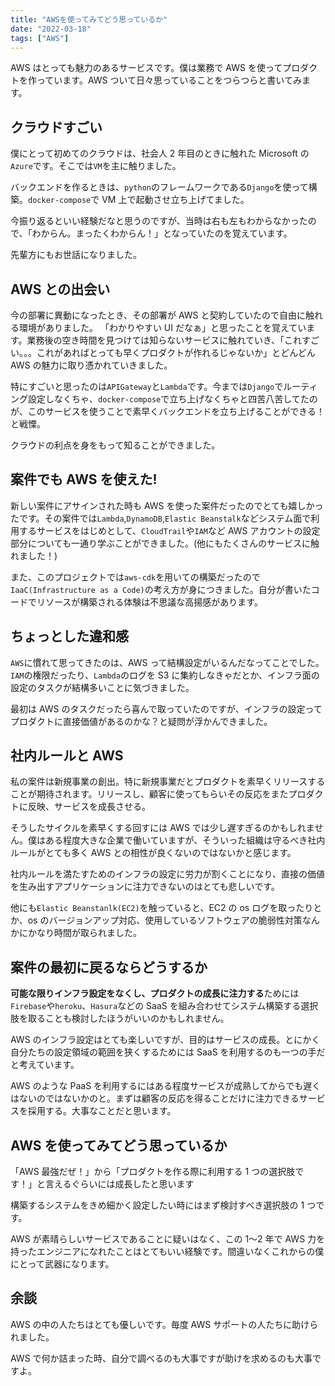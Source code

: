 ```yaml
---
title: "AWSを使ってみてどう思っているか"
date: "2022-03-18"
tags: ["AWS"]
---
```


AWS はとっても魅力のあるサービスです。僕は業務で AWS を使ってプロダクトを作っています。AWS ついて日々思っていることをつらつらと書いてみます。

## クラウドすごい

僕にとって初めてのクラウドは、社会人 2 年目のときに触れた Microsoft の`Azure`です。そこでは`VM`を主に触りました。

バックエンドを作るときは、`python`のフレームワークである`Django`を使って構築。`docker-compose`で VM 上で起動させ立ち上げてました。

今振り返るといい経験だなと思うのですが、当時は右も左もわからなかったので、「わからん。まったくわからん！」となっていたのを覚えています。

先輩方にもお世話になりました。

## AWS との出会い

今の部署に異動になったとき、その部署が AWS と契約していたので自由に触れる環境がありました。
「わかりやすい UI だなぁ」と思ったことを覚えています。業務後の空き時間を見つけては知らないサービスに触れていき、「これすごい。。。これがあればとっても早くプロダクトが作れるじゃないか」とどんどん AWS の魅力に取り憑かれていきました。

特にすごいと思ったのは`APIGateway`と`Lambda`です。今までは`Django`でルーティング設定しなくちゃ、`docker-compose`で立ち上げなくちゃと四苦八苦してたのが、このサービスを使うことで素早くバックエンドを立ち上げることができる！と戦慄。

クラウドの利点を身をもって知ることができました。

## 案件でも AWS を使えた!

新しい案件にアサインされた時も AWS を使った案件だったのでとても嬉しかったです。その案件では`Lambda`,`DynamoDB`,`Elastic Beanstalk`などシステム面で利用するサービスをはじめとして、`CloudTrail`や`IAM`など AWS アカウントの設定部分についても一通り学ぶことができました。(他にもたくさんのサービスに触れました！)

また、このプロジェクトでは`aws-cdk`を用いての構築だったので`IaaC(Infrastructure as a Code)`の考え方が身につきました。自分が書いたコードでリソースが構築される体験は不思議な高揚感があります。

## ちょっとした違和感

`AWS`に慣れて思ってきたのは、AWS って結構設定がいるんだなってことでした。`IAM`の権限だったり、`Lambda`のログを S3 に集約しなきゃだとか、インフラ面の設定のタスクが結構多いことに気づきました。

最初は AWS のタスクだったら喜んで取っていたのですが、インフラの設定ってプロダクトに直接価値があるのかな？と疑問が浮かんできました。

## 社内ルールと AWS

私の案件は新規事業の創出。特に新規事業だとプロダクトを素早くリリースすることが期待されます。リリースし、顧客に使ってもらいその反応をまたプロダクトに反映、サービスを成長させる。

そうしたサイクルを素早くする回すには AWS では少し遅すぎるのかもしれません。僕はある程度大きな企業で働いていますが、そういった組織は守るべき社内ルールがとても多く AWS との相性が良くないのではないかと感じます。

社内ルールを満たすためのインフラの設定に労力が割くことになり、直接の価値を生み出すアプリケーションに注力できないのはとても悲しいです。

他にも`Elastic Beanstanlk(EC2)`を触っていると、EC2 の os ログを取ったりとか、os のバージョンアップ対応、使用しているソフトウェアの脆弱性対策なんかにかなり時間が取られました。

## 案件の最初に戻るならどうするか

**可能な限りインフラ設定をなくし、プロダクトの成長に注力する**ためには`Firebase`や`heroku`、`Hasura`などの SaaS を組み合わせてシステム構築する選択肢を取ることも検討したほうがいいのかもしれません。

AWS のインフラ設定はとても楽しいですが、目的はサービスの成長。とにかく自分たちの設定領域の範囲を狭くするためには SaaS を利用するのも一つの手だと考えています。

AWS のような PaaS を利用するにはある程度サービスが成熟してからでも遅くはないのではないかのと。まずは顧客の反応を得ることだけに注力できるサービスを採用する。大事なことだと思います。

## AWS を使ってみてどう思っているか

「AWS 最強だぜ！」から「プロダクトを作る際に利用する 1 つの選択肢です！」と言えるぐらいには成長したと思います

構築するシステムをきめ細かく設定したい時にはまず検討すべき選択肢の 1 つです。

AWS が素晴らしいサービスであることに疑いはなく、この 1〜2 年で AWS 力を持ったエンジニアになれたことはとてもいい経験です。間違いなくこれからの僕にとって武器になります。

## 余談

AWS の中の人たちはとても優しいです。毎度 AWS サポートの人たちに助けられました。

AWS で何か詰まった時、自分で調べるのも大事ですが助けを求めるのも大事ですよ。
